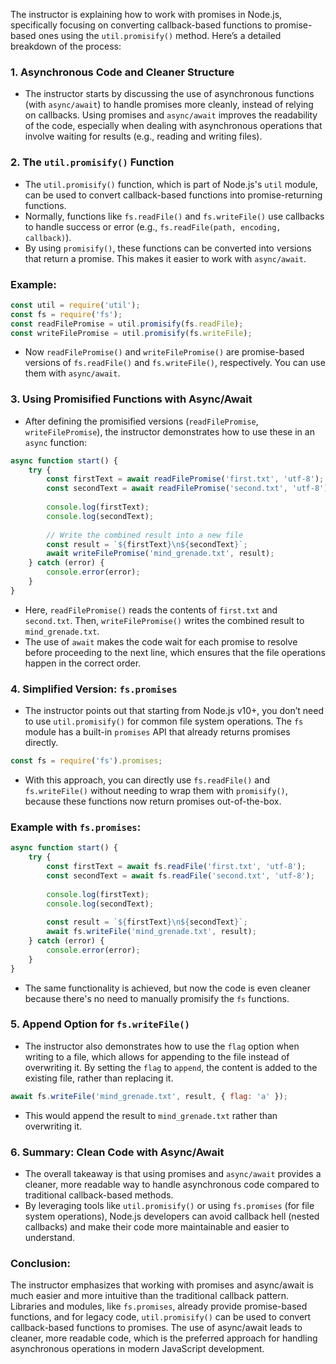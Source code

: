 The instructor is explaining how to work with promises in Node.js, specifically focusing on converting callback-based functions to promise-based ones using the `util.promisify()` method. Here’s a detailed breakdown of the process:

### 1. **Asynchronous Code and Cleaner Structure**
   - The instructor starts by discussing the use of asynchronous functions (with `async/await`) to handle promises more cleanly, instead of relying on callbacks. Using promises and `async/await` improves the readability of the code, especially when dealing with asynchronous operations that involve waiting for results (e.g., reading and writing files).

### 2. **The `util.promisify()` Function**
   - The `util.promisify()` function, which is part of Node.js's `util` module, can be used to convert callback-based functions into promise-returning functions. 
   - Normally, functions like `fs.readFile()` and `fs.writeFile()` use callbacks to handle success or error (e.g., `fs.readFile(path, encoding, callback)`).
   - By using `promisify()`, these functions can be converted into versions that return a promise. This makes it easier to work with `async/await`.

   ### Example:
   ```js
   const util = require('util');
   const fs = require('fs');
   const readFilePromise = util.promisify(fs.readFile);
   const writeFilePromise = util.promisify(fs.writeFile);
   ```

   - Now `readFilePromise()` and `writeFilePromise()` are promise-based versions of `fs.readFile()` and `fs.writeFile()`, respectively. You can use them with `async/await`.

### 3. **Using Promisified Functions with Async/Await**
   - After defining the promisified versions (`readFilePromise`, `writeFilePromise`), the instructor demonstrates how to use these in an `async` function:
   
   ```js
   async function start() {
       try {
           const firstText = await readFilePromise('first.txt', 'utf-8');
           const secondText = await readFilePromise('second.txt', 'utf-8');
           
           console.log(firstText);
           console.log(secondText);
           
           // Write the combined result into a new file
           const result = `${firstText}\n${secondText}`;
           await writeFilePromise('mind_grenade.txt', result);
       } catch (error) {
           console.error(error);
       }
   }
   ```

   - Here, `readFilePromise()` reads the contents of `first.txt` and `second.txt`. Then, `writeFilePromise()` writes the combined result to `mind_grenade.txt`.
   - The use of `await` makes the code wait for each promise to resolve before proceeding to the next line, which ensures that the file operations happen in the correct order.

### 4. **Simplified Version: `fs.promises`**
   - The instructor points out that starting from Node.js v10+, you don’t need to use `util.promisify()` for common file system operations. The `fs` module has a built-in `promises` API that already returns promises directly.

   ```js
   const fs = require('fs').promises;
   ```

   - With this approach, you can directly use `fs.readFile()` and `fs.writeFile()` without needing to wrap them with `promisify()`, because these functions now return promises out-of-the-box.

   ### Example with `fs.promises`:
   ```js
   async function start() {
       try {
           const firstText = await fs.readFile('first.txt', 'utf-8');
           const secondText = await fs.readFile('second.txt', 'utf-8');
           
           console.log(firstText);
           console.log(secondText);
           
           const result = `${firstText}\n${secondText}`;
           await fs.writeFile('mind_grenade.txt', result);
       } catch (error) {
           console.error(error);
       }
   }
   ```

   - The same functionality is achieved, but now the code is even cleaner because there's no need to manually promisify the `fs` functions.

### 5. **Append Option for `fs.writeFile()`**
   - The instructor also demonstrates how to use the `flag` option when writing to a file, which allows for appending to the file instead of overwriting it. By setting the `flag` to `append`, the content is added to the existing file, rather than replacing it.

   ```js
   await fs.writeFile('mind_grenade.txt', result, { flag: 'a' });
   ```

   - This would append the result to `mind_grenade.txt` rather than overwriting it.

### 6. **Summary: Clean Code with Async/Await**
   - The overall takeaway is that using promises and `async/await` provides a cleaner, more readable way to handle asynchronous code compared to traditional callback-based methods.
   - By leveraging tools like `util.promisify()` or using `fs.promises` (for file system operations), Node.js developers can avoid callback hell (nested callbacks) and make their code more maintainable and easier to understand.

### Conclusion:
The instructor emphasizes that working with promises and async/await is much easier and more intuitive than the traditional callback pattern. Libraries and modules, like `fs.promises`, already provide promise-based functions, and for legacy code, `util.promisify()` can be used to convert callback-based functions to promises. The use of async/await leads to cleaner, more readable code, which is the preferred approach for handling asynchronous operations in modern JavaScript development.
